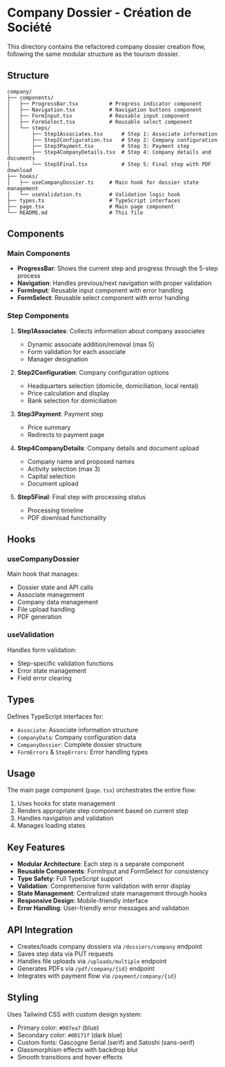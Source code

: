 # Company Dossier - Création de Société

This directory contains the refactored company dossier creation flow, following the same modular structure as the tourism dossier.

## Structure

```
company/
├── components/
│   ├── ProgressBar.tsx          # Progress indicator component
│   ├── Navigation.tsx           # Navigation buttons component
│   ├── FormInput.tsx            # Reusable input component
│   ├── FormSelect.tsx           # Reusable select component
│   └── steps/
│       ├── Step1Associates.tsx      # Step 1: Associate information
│       ├── Step2Configuration.tsx   # Step 2: Company configuration
│       ├── Step3Payment.tsx         # Step 3: Payment step
│       ├── Step4CompanyDetails.tsx  # Step 4: Company details and documents
│       └── Step5Final.tsx           # Step 5: Final step with PDF download
├── hooks/
│   ├── useCompanyDossier.ts     # Main hook for dossier state management
│   └── useValidation.ts         # Validation logic hook
├── types.ts                     # TypeScript interfaces
├── page.tsx                     # Main page component
└── README.md                    # This file
```

## Components

### Main Components

- **ProgressBar**: Shows the current step and progress through the 5-step process
- **Navigation**: Handles previous/next navigation with proper validation
- **FormInput**: Reusable input component with error handling
- **FormSelect**: Reusable select component with error handling

### Step Components

1. **Step1Associates**: Collects information about company associates
   - Dynamic associate addition/removal (max 5)
   - Form validation for each associate
   - Manager designation

2. **Step2Configuration**: Company configuration options
   - Headquarters selection (domicile, domiciliation, local rental)
   - Price calculation and display
   - Bank selection for domiciliation

3. **Step3Payment**: Payment step
   - Price summary
   - Redirects to payment page

4. **Step4CompanyDetails**: Company details and document upload
   - Company name and proposed names
   - Activity selection (max 3)
   - Capital selection
   - Document upload

5. **Step5Final**: Final step with processing status
   - Processing timeline
   - PDF download functionality

## Hooks

### useCompanyDossier
Main hook that manages:
- Dossier state and API calls
- Associate management
- Company data management
- File upload handling
- PDF generation

### useValidation
Handles form validation:
- Step-specific validation functions
- Error state management
- Field error clearing

## Types

Defines TypeScript interfaces for:
- `Associate`: Associate information structure
- `CompanyData`: Company configuration data
- `CompanyDossier`: Complete dossier structure
- `FormErrors` & `StepErrors`: Error handling types

## Usage

The main page component (`page.tsx`) orchestrates the entire flow:
1. Uses hooks for state management
2. Renders appropriate step component based on current step
3. Handles navigation and validation
4. Manages loading states

## Key Features

- **Modular Architecture**: Each step is a separate component
- **Reusable Components**: FormInput and FormSelect for consistency
- **Type Safety**: Full TypeScript support
- **Validation**: Comprehensive form validation with error display
- **State Management**: Centralized state management through hooks
- **Responsive Design**: Mobile-friendly interface
- **Error Handling**: User-friendly error messages and validation

## API Integration

- Creates/loads company dossiers via `/dossiers/company` endpoint
- Saves step data via PUT requests
- Handles file uploads via `/uploads/multiple` endpoint
- Generates PDFs via `/pdf/company/{id}` endpoint
- Integrates with payment flow via `/payment/company/{id}`

## Styling

Uses Tailwind CSS with custom design system:
- Primary color: `#007ea7` (blue)
- Secondary color: `#00171f` (dark blue)
- Custom fonts: Gascogne Serial (serif) and Satoshi (sans-serif)
- Glassmorphism effects with backdrop blur
- Smooth transitions and hover effects
